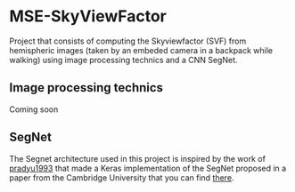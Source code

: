 # MSE-SkyViewFactor

Project that consists of computing the Skyviewfactor (SVF) from hemispheric images (taken by an embeded camera in a backpack while walking) using image processing technics and a CNN SegNet.

## Image processing technics

Coming soon

## SegNet

The Segnet architecture used in this project is inspired by the work of [pradyu1993](https://github.com/pradyu1993/segnet) that made a Keras implementation of the SegNet proposed in a paper from the Cambridge University that you can find [there](http://arxiv.org/pdf/1511.00561v2.pdf).
